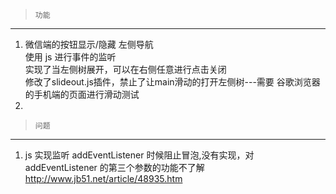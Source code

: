 >     功能

----

1. 微信端的按钮显示/隐藏 左侧导航  
   使用 js 进行事件的监听  
   实现了当左侧树展开，可以在右侧任意进行点击关闭  
   修改了slideout.js插件，禁止了让main滑动的打开左侧树---需要 谷歌浏览器 的手机端的页面进行滑动测试
2. 

>     问题
 
 ---
 
1. js 实现监听 addEventListener 时候阻止冒泡,没有实现，对addEventListener 的第三个参数的功能不了解
          http://www.jb51.net/article/48935.htm